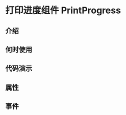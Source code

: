 # 打印进度组件 PrintProgress

## 介绍


## 何时使用


## 代码演示


<demo src="./demos/basic.vue"></demo>


## 属性



## 事件


